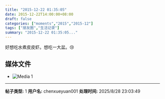 ```yaml
---
title: "2015-12-22 01:35:05"
date: 2015-12-22T14:00:00+08:00
draft: false
categories: ["moments","2015","2015-12"]
tags: ["朋友圈","生活记录"]
summary: "2015-12-22 01:35:05..."
---
```


好想吃水煮皮皮虾。想吃一大盆。😢

## 媒体文件

- ![Media 1](/Moments/photos/2015-12-22/201512220135050.jpg)

---

**帖子类型:** 1
**用户名:** chenxueyuan001
**处理时间:** 2025/8/28 23:03:49